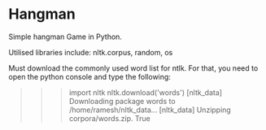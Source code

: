 # Hangman
Simple hangman Game in Python.

Utilised libraries include: nltk.corpus, random, os

Must download the commonly used word list for ntlk. For that, you need to open the python console and type the following:
>>> import nltk
>>> nltk.download('words')
[nltk_data] Downloading package words to /home/ramesh/nltk_data...
[nltk_data]   Unzipping corpora/words.zip.
True


